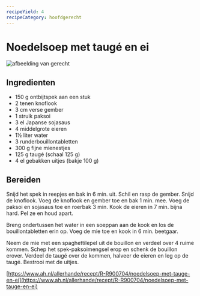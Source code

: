```yaml
---
recipeYield: 4
recipeCategory: hoofdgerecht
---
```

# Noedelsoep met taugé en ei

![afbeelding van gerecht](https://static.ah.nl/static/recepten/img_008861_2048x1496_JPG.jpg)

## Ingredienten

- 150 g ontbijtspek aan een stuk
- 2 tenen knoflook
- 3 cm verse gember
- 1 struik paksoi
- 3 el Japanse sojasaus
- 4 middelgrote eieren
- 1½ liter water
- 3 runderbouillontabletten
- 300 g fijne mienestjes
- 125 g taugé (schaal 125 g)
- 4 el gebakken uitjes (bakje 100 g)

## Bereiden

Snijd het spek in reepjes en bak in 6 min. uit. Schil en rasp de gember. Snijd de knoflook. Voeg de knoflook en gember toe en bak 1 min. mee. Voeg de paksoi en sojasaus toe en roerbak 3 min. Kook de eieren in 7 min. bijna hard. Pel ze en houd apart.

Breng ondertussen het water in een soeppan aan de kook en los de bouillontabletten erin op. Voeg de mie toe en kook in 6 min. beetgaar.

Neem de mie met een spaghettilepel uit de bouillon en verdeel over 4 ruime kommen. Schep het spek-paksoimengsel erop en schenk de bouillon erover. Verdeel de taugé over de kommen, halveer de eieren en leg op de taugé. Bestrooi met de uitjes.

[https://www.ah.nl/allerhande/recept/R-R900704/noedelsoep-met-tauge-en-ei](https://www.ah.nl/allerhande/recept/R-R900704/noedelsoep-met-tauge-en-ei)
